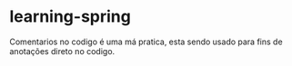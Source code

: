 # learning-spring

Comentarios no codigo é uma má pratica, esta sendo usado para fins de anotações direto no codigo.
